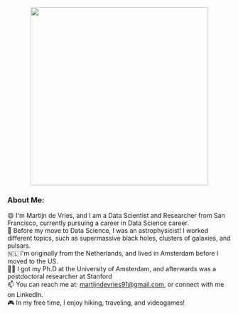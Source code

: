 <div id="header" align="center">
  <img src="https://media.giphy.com/media/mCRJDo24UvJMA/giphy.gif" width="400"/>
</div>


### About Me:

😄 I'm Martijn de Vries, and I am a Data Scientist and Researcher from San Francisco, currently pursuing a career in Data Science career. <br>
🔭 Before my move to Data Science, I was an astrophysicist! I worked different topics, such as supermassive black holes, clusters of galaxies, and pulsars. <br>
🇳🇱 I'm originally from the Netherlands, and lived in Amsterdam before I moved to the US. <br>
👨‍🎓 I got my Ph.D at the University of Amsterdam, and afterwards was a postdoctoral researcher at Stanford <br>
📫 You can reach me at: martijndevries91@gmail.com, or connect with me on LinkedIn. <br>
🎮 In my free time, I enjoy hiking, traveling, and videogames! <br>

<!--
**martijndevries/martijndevries** is a ✨ _special_ ✨ repository because its `README.md` (this file) appears on your GitHub profile.

Here are some ideas to get you started:

- 🔭 I’m currently working on ...
- 🌱 I’m currently learning ...
- 👯 I’m looking to collaborate on ...
- 🤔 I’m looking for help with ...
- 💬 Ask me about ...
- 📫 How to reach me: ...
- 😄 Pronouns: ...
- ⚡ Fun fact: ...
-->
